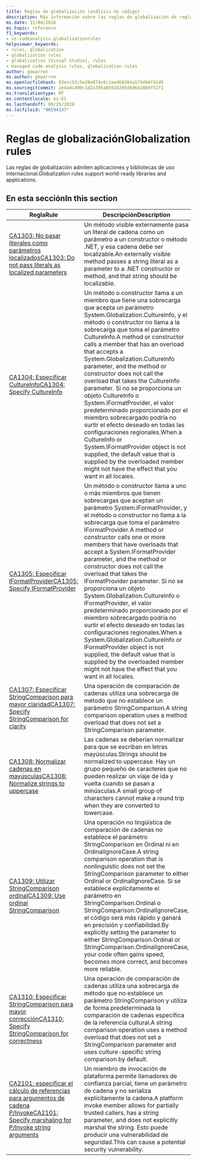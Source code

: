 ```yaml
---
title: Reglas de globalización (análisis de código)
description: Más información sobre las reglas de globalización de reglas de análisis de código
ms.date: 11/04/2016
ms.topic: reference
f1_keywords:
- vs.codeanalysis.globalizationrules
helpviewer_keywords:
- rules, globalization
- globalization rules
- globalization [Visual Studio], rules
- managed code analysis rules, globalization rules
author: gewarren
ms.author: gewarren
ms.openlocfilehash: 83ecc52c5e20e074c6c1aed68204a574494f42d5
ms.sourcegitcommit: 2e4adc490c1d2a705a0592b295d606b10b9f51f1
ms.translationtype: MT
ms.contentlocale: es-ES
ms.lasthandoff: 09/25/2020
ms.locfileid: "96594337"
---
```

# <a name="globalization-rules"></a><span data-ttu-id="4ba06-103">Reglas de globalización</span><span class="sxs-lookup"><span data-stu-id="4ba06-103">Globalization rules</span></span>

<span data-ttu-id="4ba06-104">Las reglas de globalización admiten aplicaciones y bibliotecas de uso internacional.</span><span class="sxs-lookup"><span data-stu-id="4ba06-104">Globalization rules support world-ready libraries and applications.</span></span>

## <a name="in-this-section"></a><span data-ttu-id="4ba06-105">En esta sección</span><span class="sxs-lookup"><span data-stu-id="4ba06-105">In this section</span></span>

|<span data-ttu-id="4ba06-106">Regla</span><span class="sxs-lookup"><span data-stu-id="4ba06-106">Rule</span></span>|<span data-ttu-id="4ba06-107">Descripción</span><span class="sxs-lookup"><span data-stu-id="4ba06-107">Description</span></span>|
|----------|-----------------|
|[<span data-ttu-id="4ba06-108">CA1303: No pasar literales como parámetros localizados</span><span class="sxs-lookup"><span data-stu-id="4ba06-108">CA1303: Do not pass literals as localized parameters</span></span>](ca1303.md)|<span data-ttu-id="4ba06-109">Un método visible externamente pasa un literal de cadena como un parámetro a un constructor o método .NET, y esa cadena debe ser localizable.</span><span class="sxs-lookup"><span data-stu-id="4ba06-109">An externally visible method passes a string literal as a parameter to a .NET constructor or method, and that string should be localizable.</span></span>|
|[<span data-ttu-id="4ba06-110">CA1304: Especificar CultureInfo</span><span class="sxs-lookup"><span data-stu-id="4ba06-110">CA1304: Specify CultureInfo</span></span>](ca1304.md)|<span data-ttu-id="4ba06-111">Un método o constructor llama a un miembro que tiene una sobrecarga que acepta un parámetro System.Globalization.CultureInfo, y el método o constructor no llama a la sobrecarga que toma el parámetro CultureInfo.</span><span class="sxs-lookup"><span data-stu-id="4ba06-111">A method or constructor calls a member that has an overload that accepts a System.Globalization.CultureInfo parameter, and the method or constructor does not call the overload that takes the CultureInfo parameter.</span></span> <span data-ttu-id="4ba06-112">Si no se proporciona un objeto CultureInfo o System.IFormatProvider, el valor predeterminado proporcionado por el miembro sobrecargado podría no surtir el efecto deseado en todas las configuraciones regionales.</span><span class="sxs-lookup"><span data-stu-id="4ba06-112">When a CultureInfo or System.IFormatProvider object is not supplied, the default value that is supplied by the overloaded member might not have the effect that you want in all locales.</span></span>|
|[<span data-ttu-id="4ba06-113">CA1305: Especificar IFormatProvider</span><span class="sxs-lookup"><span data-stu-id="4ba06-113">CA1305: Specify IFormatProvider</span></span>](ca1305.md)|<span data-ttu-id="4ba06-114">Un método o constructor llama a uno o más miembros que tienen sobrecargas que aceptan un parámetro System.IFormatProvider, y el método o constructor no llama a la sobrecarga que toma el parámetro IFormatProvider.</span><span class="sxs-lookup"><span data-stu-id="4ba06-114">A method or constructor calls one or more members that have overloads that accept a System.IFormatProvider parameter, and the method or constructor does not call the overload that takes the IFormatProvider parameter.</span></span> <span data-ttu-id="4ba06-115">Si no se proporciona un objeto System.Globalization.CultureInfo o IFormatProvider, el valor predeterminado proporcionado por el miembro sobrecargado podría no surtir el efecto deseado en todas las configuraciones regionales.</span><span class="sxs-lookup"><span data-stu-id="4ba06-115">When a System.Globalization.CultureInfo or IFormatProvider object is not supplied, the default value that is supplied by the overloaded member might not have the effect that you want in all locales.</span></span>|
|[<span data-ttu-id="4ba06-116">CA1307: Especificar StringComparison para mayor claridad</span><span class="sxs-lookup"><span data-stu-id="4ba06-116">CA1307: Specify StringComparison for clarity</span></span>](ca1307.md)|<span data-ttu-id="4ba06-117">Una operación de comparación de cadenas utiliza una sobrecarga de método que no establece un parámetro StringComparison.</span><span class="sxs-lookup"><span data-stu-id="4ba06-117">A string comparison operation uses a method overload that does not set a StringComparison parameter.</span></span>|
|[<span data-ttu-id="4ba06-118">CA1308: Normalizar cadenas en mayúsculas</span><span class="sxs-lookup"><span data-stu-id="4ba06-118">CA1308: Normalize strings to uppercase</span></span>](ca1308.md)|<span data-ttu-id="4ba06-119">Las cadenas se deberían normalizar para que se escriban en letras mayúsculas.</span><span class="sxs-lookup"><span data-stu-id="4ba06-119">Strings should be normalized to uppercase.</span></span> <span data-ttu-id="4ba06-120">Hay un grupo pequeño de caracteres que no pueden realizar un viaje de ida y vuelta cuando se pasan a minúsculas.</span><span class="sxs-lookup"><span data-stu-id="4ba06-120">A small group of characters cannot make a round trip when they are converted to lowercase.</span></span>|
|[<span data-ttu-id="4ba06-121">CA1309: Utilizar StringComparison ordinal</span><span class="sxs-lookup"><span data-stu-id="4ba06-121">CA1309: Use ordinal StringComparison</span></span>](ca1309.md)|<span data-ttu-id="4ba06-122">Una operación no lingüística de comparación de cadenas no establece el parámetro StringComparison en Ordinal ni en OrdinalIgnoreCase.</span><span class="sxs-lookup"><span data-stu-id="4ba06-122">A string comparison operation that is nonlinguistic does not set the StringComparison parameter to either Ordinal or OrdinalIgnoreCase.</span></span> <span data-ttu-id="4ba06-123">Si se establece explícitamente el parámetro en StringComparison.Ordinal o StringComparison.OrdinalIgnoreCase, el código será más rápido y ganará en precisión y confiabilidad.</span><span class="sxs-lookup"><span data-stu-id="4ba06-123">By explicitly setting the parameter to either StringComparison.Ordinal or StringComparison.OrdinalIgnoreCase, your code often gains speed, becomes more correct, and becomes more reliable.</span></span>|
|[<span data-ttu-id="4ba06-124">CA1310: Especificar StringComparison para mayor corrección</span><span class="sxs-lookup"><span data-stu-id="4ba06-124">CA1310: Specify StringComparison for correctness</span></span>](ca1310.md)|<span data-ttu-id="4ba06-125">Una operación de comparación de cadenas utiliza una sobrecarga de método que no establece un parámetro StringComparison y utiliza de forma predeterminada la comparación de cadenas específica de la referencia cultural.</span><span class="sxs-lookup"><span data-stu-id="4ba06-125">A string comparison operation uses a method overload that does not set a StringComparison parameter and uses culture-specific string comparison by default.</span></span>|
|[<span data-ttu-id="4ba06-126">CA2101: especificar el cálculo de referencias para argumentos de cadena P/Invoke</span><span class="sxs-lookup"><span data-stu-id="4ba06-126">CA2101: Specify marshaling for P/Invoke string arguments</span></span>](ca2101.md)|<span data-ttu-id="4ba06-127">Un miembro de invocación de plataforma permite llamadores de confianza parcial, tiene un parámetro de cadena y no serializa explícitamente la cadena.</span><span class="sxs-lookup"><span data-stu-id="4ba06-127">A platform invoke member allows for partially trusted callers, has a string parameter, and does not explicitly marshal the string.</span></span> <span data-ttu-id="4ba06-128">Esto puede producir una vulnerabilidad de seguridad.</span><span class="sxs-lookup"><span data-stu-id="4ba06-128">This can cause a potential security vulnerability.</span></span>|
